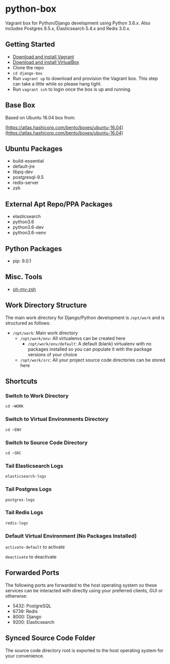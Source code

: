 # python-box
Vagrant box for Python/Django development using Python 3.6.x. Also includes Postgres 9.5.x, Elasticsearch 5.4.x and Redis 3.0.x.

## Getting Started
- [Download and install Vagrant](https://www.vagrantup.com/downloads.html)
- [Download and install VirtualBox](https://www.virtualbox.org/wiki/Downloads)
- Clone the repo
- `cd django-box`
- Run `vagrant up` to download and provision the Vagrant box. This step can take a little while so please hang tight.
- Run `vagrant ssh` to login once the box is up and running.

## Base Box
Based on Ubuntu 16.04 box from:

[https://atlas.hashicorp.com/bento/boxes/ubuntu-16.04](https://atlas.hashicorp.com/bento/boxes/ubuntu-16.04)

## Ubuntu Packages
- build-essential
- default-jre
- libpq-dev
- postgresql-9.5
- redis-server
- zsh

## External Apt Repo/PPA Packages
- elasticsearch
- python3.6
- python3.6-dev
- python3.6-venv

## Python Packages
- pip: 9.0.1

## Misc. Tools
- [oh-my-zsh](https://github.com/robbyrussell/oh-my-zsh)

## Work Directory Structure
The main work directory for Django/Python development is `/opt/work` and is structured as follows:

- `/opt/work`: Main work directory
  - `/opt/work/env`: All virtualenvs can be created here
    - `/opt/work/env/default`: A default (blank) virtualenv with no packages installed so you can populate it with the package versions of your choice
  - `/opt/work/src`: All your project source code directories can be stored here

## Shortcuts
### Switch to Work Directory
`cd ~WORK`

### Switch to Virtual Environments Directory
`cd ~ENV`

### Switch to Source Code Directory
`cd ~SRC`

### Tail Elasticsearch Logs
`elasticsearch-logs`

### Tail Postgres Logs
`postgres-logs`

### Tail Redis Logs
`redis-logs`

### Default Virtual Environment (No Packages Installed)
`activate-default` to activate

`deactivate` to deactivate

## Forwarded Ports
The following ports are forwarded to the host operating system so these services can be interacted with directly using your preferred clients, GUI or otherwise:

- 5432: PostgreSQL
- 6739: Redis
- 8000: Django
- 9200: Elasticsearch

## Synced Source Code Folder
The source code directory root is exported to the host operating system for your convenience.
